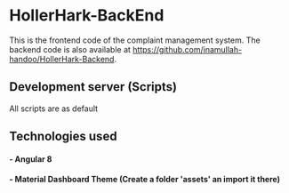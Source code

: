 # HollerHark-BackEnd

This is the frontend code of the complaint management system. The backend code is also available at https://github.com/inamullah-handoo/HollerHark-Backend.

## Development server (Scripts)

All scripts are as default

## Technologies used
#### - Angular 8
#### - Material Dashboard Theme (Create a folder 'assets' an import it there)